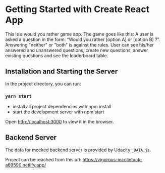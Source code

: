 # Getting Started with Create React App

This is a would you rather game app. The game goes like this: A user is asked a question in the form: “Would you rather [option A] or [option B] ?”. Answering "neither" or "both" is against the rules. User can see his/her answered and unanswered questions, create new questions, answer existing questions and see the leaderboard table.

## Installation and Starting the Server

In the project directory, you can run:

### `yarn start`

* install all project dependencies with npm install
* start the development server with npm start 

Open [http://localhost:3000](http://localhost:3000) to view it in the browser.

## Backend Server

The data for mocked backend server is provided by Udacity [`_DATA.js`](src/utils/_DATA.js).

Project can be reached from this url: https://vigorous-mcclintock-a69590.netlify.app/
